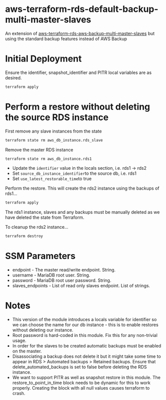 # aws-terraform-rds-default-backup-multi-master-slaves
An extension of [aws-terraform-rds-aws-backup-multi-master-slaves](https://github.com/rhysmeister/aws-terraform-rds-aws-backup-multi-master-slaves) but using the standard backup features instead of AWS Backup

# Initial Deployment

Ensure the identifier, snapshot_identifier and PITR local variables are as desired.

```bash
terraform apply
```

# Perform a restore without deleting the source RDS instance

First remove any slave instances from the state

```bash
terraform state rm aws_db_instance.rds_slave
```

Remove the master RDS instance

```bash
terraform state rm aws_db_instance.rds1
```

* Update the `identifier` value in the locals section, i.e. rds1 -> rds2
* Set `source_db_instance_identifier`to the source db, i.e. rds1
* Set `use_latest_restorable_time`to true

Perform the restore. This will create the rds2 instance using the backups of rds1...

```bash
terraform apply
```

The rds1 instance, slaves and any backups must be manually deleted as we have deleted the state from Terraform.

To cleanup the rds2 instance...

```bash
terraform destroy
```


# SSM Parameters

* endpoint - The master read/write endpoint. String.
* username - MariaDB root user. String.
* password - MariaDB root user password. String.
* slaves_endpoints - List of read only slaves endpoint. List of strings.

# Notes

* This version of the module introduces a locals variable for identifier so we can choose the name for our db instance - this is to enable restores without deleting our instance.
* Root password is hard-coded in this module. Fix this for any non-trivial usage.
* In order for the slaves to be created automatic backups must be enabled on the master.
* Disassociating a backup does not delete it but it might take some time to appear in RDS > Automated backups > Retained backups. Ensure that delete_automated_backups is set to false before deleting the RDS instance.
* We want to support PITR as well as snapshot restore in this module. The restore_to_point_in_time block needs to be dynamic for this to work properly. Creating the block with all null values causes terraform to crash. 